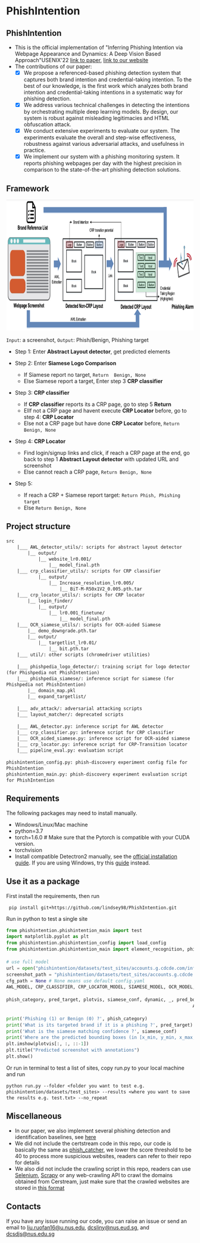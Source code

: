 # PhishIntention

## PhishIntention
- This is the official implementation of "Inferring Phishing Intention via Webpage Appearance and Dynamics: A Deep Vision Based Approach"USENIX'22 [link to paper](http://linyun.info/publications/usenix22.pdf), [link to our website](https://sites.google.com/view/phishintention/home)
- The contributions of our paper:
   - [x] We propose a referenced-based phishing detection system that captures both brand intention and credential-taking intention. To the best of our knowledge, is the first work which analyzes both brand intention and credential-taking intentions in a systematic way for phishing detection.
   - [x] We address various technical challenges in detecting the intentions by orchestrating multiple deep learning models. By design, our system is robust against misleading legitimacies and HTML obfuscation attack.
   - [x] We conduct extensive experiments to evaluate our system. The experiments evaluate the overall and step-wise effectiveness, robustness against various adversarial attacks, and usefulness in practice.
   - [x] We implement our system with a phishing monitoring system. It reports phishing webpages per day with the highest precision in comparison to the state-of-the-art phishing detection solutions.
    
## Framework
    
<img src="phishintention/big_pic/Screenshot 2021-08-13 at 9.15.56 PM.png" style="width:2000px;height:350px"/>

```Input```: a screenshot, ```Output```: Phish/Benign, Phishing target
- Step 1: Enter <b>Abstract Layout detector</b>, get predicted elements

- Step 2: Enter <b>Siamese Logo Comparison</b>
    - If Siamese report no target, ```Return  Benign, None```
    - Else Siamese report a target, Enter step 3 <b>CRP classifier</b>
       
- Step 3: <b>CRP classifier</b>
   - If <b>CRP classifier</b> reports its a CRP page, go to step 5 <b>Return</b>
   - ElIf not a CRP page and havent execute <b>CRP Locator</b> before, go to step 4: <b>CRP Locator</b>
   - Else not a CRP page but have done <b>CRP Locator</b> before, ```Return Benign, None``` 

- Step 4: <b>CRP Locator</b>
   - Find login/signup links and click, if reach a CRP page at the end, go back to step 1 <b>Abstract Layout detector</b> with updated URL and screenshot
   - Else cannot reach a CRP page, ```Return Benign, None``` 
   
- Step 5: 
    - If reach a CRP + Siamese report target: ```Return Phish, Phishing target``` 
    - Else ```Return Benign, None``` 
    
    
    
## Project structure
```
src
    |___ AWL_detector_utils/: scripts for abstract layout detector 
        |__ output/
            |__ website_lr0.001/
                |__ model_final.pth
    |___ crp_classifier_utils/: scripts for CRP classifier
            |__ output/
                |__ Increase_resolution_lr0.005/
                    |__ BiT-M-R50x1V2_0.005.pth.tar
    |___ crp_locator_utils/: scripts for CRP locator 
        |__ login_finder/
            |__ output/
                |__ lr0.001_finetune/
                    |__ model_final.pth
    |___ OCR_siamese_utils/: scripts for OCR-aided Siamese
        |__ demo_downgrade.pth.tar
        |__ output/
            |__ targetlist_lr0.01/
                |__ bit.pth.tar
    |___ util/: other scripts (chromedriver utilities)
    
    |___ phishpedia_logo_detector/: training script for logo detector (for Phishpedia not PhishIntention)
    |___ phishpedia_siamese/: inference script for siamese (for Phishpedia not PhishIntention)
        |__ domain_map.pkl
        |__ expand_targetlist/
        
    |___ adv_attack/: adversarial attacking scripts
    |___ layout_matcher/: deprecated scripts
    
    |___ AWL_detector.py: inference script for AWL detector
    |___ crp_classifier.py: inference script for CRP classifier
    |___ OCR_aided_siamese.py: inference script for OCR-aided siamese
    |___ crp_locator.py: inference script for CRP-Transition locator
    |___ pipeline_eval.py: evaluation script 

phishintention_config.py: phish-discovery experiment config file for PhishIntention
phishintention_main.py: phish-discovery experiment evaluation script for PhishIntention
```

## Requirements
The following packages may need to install manually.
- Windows/Linux/Mac machine 
- python=3.7 
- torch=1.6.0 # Make sure that the Pytorch is compatible with your CUDA version.
- torchvision
- Install compatible Detectron2 manually, see the [official installation guide](https://detectron2.readthedocs.io/en/latest/tutorials/install.html). If you are using Windows, try this [guide](https://dgmaxime.medium.com/how-to-easily-install-detectron2-on-windows-10-39186139101c) instead.


## Use it as a package
First install the requirements, then run
```
 pip install git+https://github.com/lindsey98/PhishIntention.git
```
Run in python to test a single site
```python
from phishintention.phishintention_main import test
import matplotlib.pyplot as plt
from phishintention.phishintention_config import load_config
from phishintention.phishintention_main import element_recognition, phishpedia_classifier_OCR, credential_classifier_mixed_al, driver_loader, dynamic_analysis

# use full model
url = open("phishintention/datasets/test_sites/accounts.g.cdcde.com/info.txt").read().strip()
screenshot_path = "phishintention/datasets/test_sites/accounts.g.cdcde.com/shot.png"
cfg_path = None # None means use default config.yaml
AWL_MODEL, CRP_CLASSIFIER, CRP_LOCATOR_MODEL, SIAMESE_MODEL, OCR_MODEL, SIAMESE_THRE, LOGO_FEATS, LOGO_FILES, DOMAIN_MAP_PATH = load_config(cfg_path)

phish_category, pred_target, plotvis, siamese_conf, dynamic, _, pred_boxes, pred_classes = test(url, screenshot_path,
                                                                      AWL_MODEL, CRP_CLASSIFIER, CRP_LOCATOR_MODEL, SIAMESE_MODEL, OCR_MODEL, SIAMESE_THRE, LOGO_FEATS, LOGO_FILES, DOMAIN_MAP_PATH)

print('Phishing (1) or Benign (0) ?', phish_category)
print('What is its targeted brand if it is a phishing ?', pred_target)
print('What is the siamese matching confidence ?', siamese_conf)
print('Where are the predicted bounding boxes (in [x_min, y_min, x_max, y_max])?', pred_boxes)
plt.imshow(plotvis[:, :, ::-1])
plt.title("Predicted screenshot with annotations")
plt.show()
```

Or run in terminal to test a list of sites, copy run.py to your local machine and run
```
python run.py --folder <folder you want to test e.g. phishintention/datasets/test_sites> --results <where you want to save the results e.g. test.txt> --no_repeat
```

<!--## Use it as a repository
First install the requirements
Then, run
```
pip install -r requirements.txt
```
Please see detailed instructions in [phishintention/README.md](phishintention/README.md)
-->


## Miscellaneous
- In our paper, we also implement several phishing detection and identification baselines, see [here](https://github.com/lindsey98/PhishingBaseline)
- We did not include the certstream code in this repo, our code is basically the same as [phish_catcher](https://github.com/x0rz/phishing_catcher), we lower the score threshold to be 40 to process more suspicious websites, readers can refer to their repo for details
- We also did not include the crawling script in this repo, readers can use [Selenium](https://selenium-python.readthedocs.io/), [Scrapy](https://github.com/scrapy/scrapy) or any web-crawling API to crawl the domains obtained from Cerstream, just make sure that the crawled websites are stored in [this format](https://github.com/lindsey98/Phishpedia/tree/main/datasets/test_sites)

## Contacts
If you have any issue running our code, you can raise an issue or send an email to liu.ruofan16@u.nus.edu, dcsliny@nus.eud.sg, and dcsdjs@nus.edu.sg

